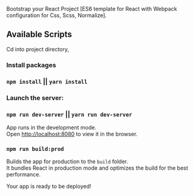 Bootstrap your React Project [ES6 template for React with Webpack configuration for Css, Scss, Normalize].

## Available Scripts

Cd into project directory,

### Install packages

### `npm install` || `yarn install`

### Launch the server:

### `npm run dev-server` || `yarn run dev-server`

App runs in the development mode.<br>
Open [http://localhost:8080](http://localhost:8080) to view it in the browser.

### `npm run build:prod`

Builds the app for production to the `build` folder.<br>
It bundles React in production mode and optimizes the build for the best performance.

Your app is ready to be deployed!
